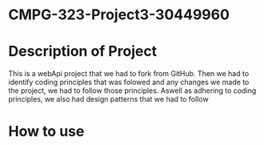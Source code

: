 # CMPG-323-Project3-30449960

# Description of Project

This is a webApi project that we had to fork from GitHub. Then we had to identify coding principles that was folowed and any changes we made to the project, we had to follow those principles. Aswell as adhering to coding principles, we also had design patterns that we had to follow

# How to use 
